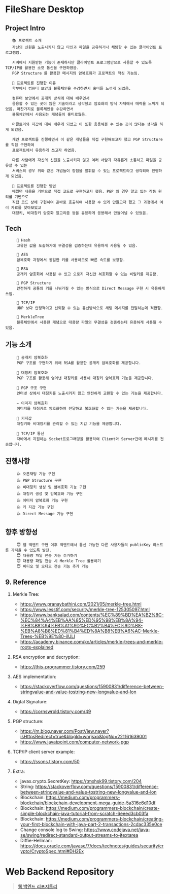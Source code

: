 # FileShare Desktop

## Project Intro
```
   📚 프로젝트 소개 
   자신의 신원을 노출시키지 않고 타인과 파일을 공유하거나 채팅할 수 있는 클라이언트 프로그램임. 
   
   서버에서 지원받는 기능이 존재하지만 클라이언트 프로그램만으로 사용할 수 있도록 TCP/IP를 활용한 소켓 통신을 구현하였음. 
   PGP Structure 를 활용한 메시지의 암복호화가 프로젝트의 핵심 기능임.  
```
```
   👻 프로젝트를 진행한 이유
   학부에서 컴퓨터 보안과 블록체인을 수강하면서 흥미를 느끼게 되었음. 
   
   컴퓨터 보안에서 공개키 방식에 대해 배우면서 
   응용할 수 있는 곳이 많은 기술이라고 생각했고 암호화의 방식 자체에서 매력을 느끼게 되었음. 마찬가지로 블록체인을 수강하면서 
   블록체인에서 사용되는 개념들이 흥미로웠음. 
   
   머클트리와 지갑에 대해 배우게 되었고 이 또한 응용해볼 수 있는 곳이 많다는 생각을 하게 되었음. 

   개인 프로젝트를 진행하면서 이 같은 개념들을 직접 구현해보고자 했고 PGP Structure 를 직접 구현하여
   프로젝트에서 유용하게 쓰고자 하였음. 
   
   다른 사람에게 자신의 신원을 노출시키지 않고 여러 사람과 자유롭게 소통하고 파일을 공유할 수 있는
   서비스의 경우 위와 같은 개념들이 장점을 발휘할 수 있는 프로젝트라고 생각되어 진행하게 되었음. 
```
```
   🚕 프로젝트를 진행한 방법
   배웠던 내용을 기반으로 직접 코드로 구현하고자 했음. PGP 의 경우 알고 있는 작동 원리를 기반으로 
   직접 코드 상에 구현하여 곧바로 호출하여 사용할 수 있게 만들고자 했고 그 과정에서 여러 자료를 찾아보았고 
   대칭키, 비대칭키 암호화 알고리즘 등을 유용하게 응용해서 만들어낼 수 있었음. 
```

## Tech
```
     📕 Hash
     고유한 값을 도출하기에 무결성을 검증하는데 유용하게 사용될 수 있음. 
   
     📗 AES
     암복호화 과정에서 동일한 키를 사용하므로 빠른 속도를 보장함. 
   
     📘 RSA
     공개키 암호화에 사용될 수 있고 오로지 자신만 복호화할 수 있는 비밀키를 제공함. 
   
     📙 PGP Structure
     안전하게 공통의 키를 나눠가질 수 있는 방식으로 Direct Message 구현 시 유용하게 쓰임. 
   
     📓 TCP/IP
     UDP 보다 안정적이고 신뢰할 수 있는 통신방식으로 채팅 메시지를 전달하는데 적합함. 
   
     📔 MerkleTree
     블록체인에서 사용한 개념으로 대용량 파일의 무결성을 검증하는데 유용하게 사용될 수 있음. 
```


## 기능 소개 
```
     🔪 공개키 암복호화
     PGP 구조를 구현하기 위해 RSA를 활용한 공개키 암복호화를 제공합니다. 
     
     💉 대칭키 암복호화
     PGP 구조를 활용해 얻어낸 대칭키를 사용해 대칭키 암복호화 기능을 제공합니다. 
     
     🔬 PGP 구조 구현
     인터넷 상에서 대칭키를 노출시키지 않고 안전하게 교환할 수 있는 기능을 제공합니다. 
     
     ✏ 이미지 암복호화
     이미지를 대칭키로 암호화하여 전달하고 복호화할 수 있는 기능을 제공합니다. 
     
     📐 키지갑
     대칭키와 비대칭키를 관리할 수 있는 지갑 기능을 제공합니다. 
     
     🔖 TCP/IP 통신
     자바에서 지원하는 Socket프로그래밍을 활용하여 Client와 Server간에 메시지를 전송합니다.  
```

## 진행사항
```
     👍 오픈채팅 기능 구현
     👍 PGP Structure 구현
     👍 비대칭키 생성 및 암복호화 기능 구현 
     👍 대칭키 생성 및 암복호화 기능 구현
     👍 이미지 암복호화 기능 구현
     👍 키 지갑 기능 구현
     👍 Direct Message 기능 구현 
```

## 향후 방향성
```
     😇 웹 백엔드 구현 이후 백엔드에서 통신 가능한 다른 사용자들의 publicKey 리스트를 가져올 수 있도록 발전.
     😇 대용량 파일 전송 기능 추가하기 
     😇 대용량 파일 전송 시 Merkle Tree 활용하기 
     😇 비디오 및 오디오 전송 기능 추가 가능
```

## 9. Reference

1) Merkle Tree:
   - https://www.pranaybathini.com/2021/05/merkle-tree.html
   - https://www.lesstif.com/security/merkle-tree-125305097.html 
   - https://www.banksalad.com/contents/%EC%89%BD%EA%B2%8C-%EC%84%A4%EB%AA%85%ED%95%98%EB%8A%94-%EB%B8%94%EB%A1%9D%EC%B2%B4%EC%9D%B8-%EB%A8%B8%ED%81%B4%ED%8A%B8%EB%A6%AC-Merkle-Trees-%EB%9E%80-ilULl 
   - https://academy.binance.com/ko/articles/merkle-trees-and-merkle-roots-explained 

2) RSA encryption and decryption:
   - https://this-programmer.tistory.com/259

3) AES implementation:
   - https://stackoverflow.com/questions/15900831/difference-between-stringvalue-and-value-tostring-new-longvalue-and-lon
    
4) Digtal Signature:
   - https://cornswrold.tistory.com/49

4) PGP structure:
   - https://m.blog.naver.com/PostView.naver?isHttpsRedirect=true&blogId=wnrjsxo&logNo=221161639001
   - https://www.javatpoint.com/computer-network-pgp

5) TCP/IP client server example:
   - https://ssons.tistory.com/50

6) Extra:
   - javax.crypto.SecretKey: https://tmxhsk99.tistory.com/204
   - String: https://stackoverflow.com/questions/15900831/difference-between-stringvalue-and-value-tostring-new-longvalue-and-lon
   - Blockchain: https://medium.com/programmers-blockchain/blockchain-development-mega-guide-5a316e6d10df
   - Blockchain: https://medium.com/programmers-blockchain/create-simple-blockchain-java-tutorial-from-scratch-6eeed3cb03fa
   - Blockchain: https://medium.com/programmers-blockchain/creating-your-first-blockchain-with-java-part-2-transactions-2cdac335e0ce
   - Change console log to Swing: https://www.codejava.net/java-se/swing/redirect-standard-output-streams-to-jtextarea
   - Diffie-Hellman: https://docs.oracle.com/javase/7/docs/technotes/guides/security/crypto/CryptoSpec.html#DH2Ex

# Web Backend Repository
> [웹 백엔드 리포지토리](https://github.com/yuny0623/FileShare-Web-Backend)
